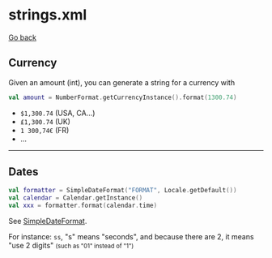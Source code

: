 # strings.xml

[Go back](../index.md#resources)

## Currency

<div class="row row-cols-md-2 mx-0"><div>

Given an amount (int), you can generate a string for a currency with

```kotlin
val amount = NumberFormat.getCurrencyInstance().format(1300.74)
```
</div><div>

* `$1,300.74` (USA, CA...)
* `£1,300.74` (UK)
* `1 300,74€` (FR)
* ...
</div></div>

<hr class="sr">

## Dates

<div class="row row-cols-md-2"><div>

```kotlin
val formatter = SimpleDateFormat("FORMAT", Locale.getDefault())
val calendar = Calendar.getInstance()
val xxx = formatter.format(calendar.time)
```
</div><div class="align-self-center">

See [SimpleDateFormat](https://developer.android.com/reference/java/text/SimpleDateFormat#date-and-time-patterns).

For instance: `ss`, "s" means "seconds", and because there are 2,  it means "use 2 digits" <small>(such as "01" instead of "1")</small>
</div></div>